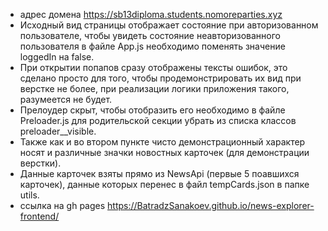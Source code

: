 - адрес домена https://sb13diploma.students.nomoreparties.xyz 
- Исходный вид страницы отображает состояние при авторизованном пользователе, чтобы увидеть состояние неавторизованного пользователя в файле App.js необходимо поменять значение loggedIn на false.
- При открытии попапов сразу отображены тексты ошибок, это сделано просто для того, чтобы продемонстрировать их вид при верстке не более, при реализации логики приложения такого, разумеется не будет. 
- Прелоудер скрыт, чтобы отобразить его необходимо в файле Preloader.js для родительской секции убрать из списка классов preloader__visible.
- Также как и во втором пункте чисто демонстрационный характер носят и различные значки новостных карточек (для демонстрации верстки).
- Данные карточек взяты прямо из NewsApi (первые 5 поавшихся карточек), данные которых перенес в файл tempCards.json в папке utils.
- ссылка на gh pages https://BatradzSanakoev.github.io/news-explorer-frontend/
